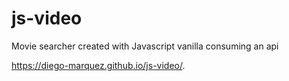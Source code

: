 # js-video
Movie searcher created with Javascript vanilla consuming an api

https://diego-marquez.github.io/js-video/. 
